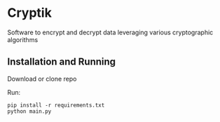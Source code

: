 # Cryptik
Software to encrypt and decrypt data leveraging various cryptographic algorithms

## Installation and Running
Download or clone repo

Run:
```
pip install -r requirements.txt
python main.py
```